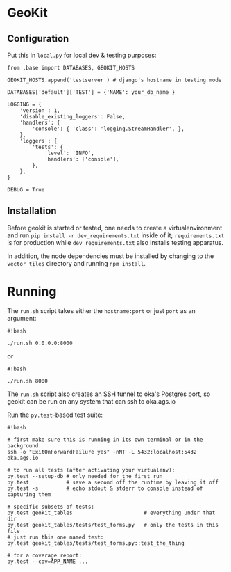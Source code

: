 # GeoKit

## Configuration

Put this in `local.py` for local dev & testing purposes:

```
from .base import DATABASES, GEOKIT_HOSTS

GEOKIT_HOSTS.append('testserver') # django's hostname in testing mode

DATABASES['default']['TEST'] = {'NAME': your_db_name }

LOGGING = {
    'version': 1,
    'disable_existing_loggers': False,
    'handlers': {
        'console': { 'class': 'logging.StreamHandler', },
    },
    'loggers': {
        'tests': {
            'level': 'INFO',
            'handlers': ['console'],
        },
    },
}

DEBUG = True
```

## Installation

Before geokit is started or tested, one needs to create a virtualenvironment
and run `pip install -r dev_requirements.txt` inside of it; `requirements.txt`
is for production while `dev_requirements.txt` also installs testing apparatus.

In addition, the node dependencies must be installed by changing to the
`vector_tiles` directory and running `npm install`.

# Running

The `run.sh` script takes either the `hostname:port` or just `port` as an argument:

```
#!bash

./run.sh 0.0.0.0:8000
```
or
```
#!bash

./run.sh 8000
```

The `run.sh` script also creates an SSH tunnel to oka's Postgres port, so
geokit can be run on any system that can ssh to oka.ags.io

Run the `py.test`-based test suite:

```
#!bash

# first make sure this is running in its own terminal or in the background:
ssh -o "ExitOnForwardFailure yes" -nNT -L 5432:localhost:5432 oka.ags.io

# to run all tests (after activating your virtualenv):
py.test --setup-db # only needed for the first run
py.test            # save a second off the runtime by leaving it off
py.test -s         # echo stdout & stderr to console instead of capturing them

# specific subsets of tests:
py.test geokit_tables                       # everything under that dir
py.test geokit_tables/tests/test_forms.py   # only the tests in this file
# just run this one named test:
py.test geokit_tables/tests/test_forms.py::test_the_thing

# for a coverage report:
py.test --cov=APP_NAME ...
```
